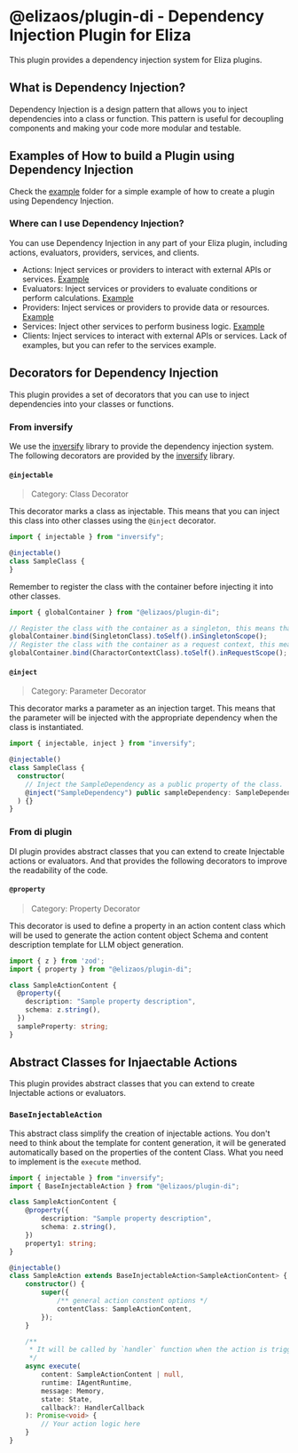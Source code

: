 # @elizaos/plugin-di - Dependency Injection Plugin for Eliza

This plugin provides a dependency injection system for Eliza plugins.

## What is Dependency Injection?

Dependency Injection is a design pattern that allows you to inject dependencies into a class or function. This pattern is useful for decoupling components and making your code more modular and testable.

## Examples of How to build a Plugin using Dependency Injection

Check the [example](../_examples/plugin-with-di/) folder for a simple example of how to create a plugin using Dependency Injection.

### Where can I use Dependency Injection?

You can use Dependency Injection in any part of your Eliza plugin, including actions, evaluators, providers, services, and clients.

- Actions: Inject services or providers to interact with external APIs or services. [Example](../_examples/plugin-with-di/src/actions/sampleAction.ts)
- Evaluators: Inject services or providers to evaluate conditions or perform calculations. [Example](../_examples/plugin-with-di/src/evaluators/sampleEvaluator.ts)
- Providers: Inject services or providers to provide data or resources. [Example](../_examples/plugin-with-di/src/providers/sampleProvider.ts)
- Services: Inject other services to perform business logic. [Example](../_examples/plugin-with-di/src/services/sampleService.ts)
- Clients: Inject services to interact with external APIs or services. Lack of examples, but you can refer to the services example.

## Decorators for Dependency Injection

This plugin provides a set of decorators that you can use to inject dependencies into your classes or functions.

### From inversify

We use the [inversify](https://inversify.io/) library to provide the dependency injection system.
The following decorators are provided by the [inversify](https://inversify.io/) library.

#### `@injectable`

> Category: Class Decorator

This decorator marks a class as injectable. This means that you can inject this class into other classes using the `@inject` decorator.

```typescript
import { injectable } from "inversify";

@injectable()
class SampleClass {
}
```

Remember to register the class with the container before injecting it into other classes.

```typescript
import { globalContainer } from "@elizaos/plugin-di";

// Register the class with the container as a singleton, this means that the class will be instantiated only once.
globalContainer.bind(SingletonClass).toSelf().inSingletonScope();
// Register the class with the container as a request context, this means that the class will be instantiated for each request(in this case means each Character).
globalContainer.bind(CharactorContextClass).toSelf().inRequestScope();
```

#### `@inject`

> Category: Parameter Decorator

This decorator marks a parameter as an injection target. This means that the parameter will be injected with the appropriate dependency when the class is instantiated.

```typescript
import { injectable, inject } from "inversify";

@injectable()
class SampleClass {
  constructor(
    // Inject the SampleDependency as a public property of the class.
    @inject("SampleDependency") public sampleDependency: SampleDependency
  ) {}
}
```

### From di plugin

DI plugin provides abstract classes that you can extend to create Injectable actions or evaluators.
And that provides the following decorators to improve the readability of the code.

#### `@property`

> Category: Property Decorator

This decorator is used to define a property in an action content class  which will be used to generate the action content object Schema and content description template for LLM object generation.

```typescript
import { z } from 'zod';
import { property } from "@elizaos/plugin-di";

class SampleActionContent {
  @property({
    description: "Sample property description",
    schema: z.string(),
  })
  sampleProperty: string;
}
```

## Abstract Classes for Injaectable Actions

This plugin provides abstract classes that you can extend to create Injectable actions or evaluators.

### `BaseInjectableAction`

This abstract class simplify the creation of injectable actions.
You don't need to think about the template for content generation, it will be generated automatically based on the properties of the content Class.
What you need to implement is the `execute` method.

```typescript
import { injectable } from "inversify";
import { BaseInjectableAction } from "@elizaos/plugin-di";

class SampleActionContent {
    @property({
        description: "Sample property description",
        schema: z.string(),
    })
    property1: string;
}

@injectable()
class SampleAction extends BaseInjectableAction<SampleActionContent> {
    constructor() {
        super({
            /** general action constent options */
            contentClass: SampleActionContent,
        });
    }

    /**
     * It will be called by `handler` function when the action is triggered.
     */
    async execute(
        content: SampleActionContent | null,
        runtime: IAgentRuntime,
        message: Memory,
        state: State,
        callback?: HandlerCallback
    ): Promise<void> {
        // Your action logic here
    }
}
```
